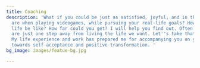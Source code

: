 ```yaml
---
title: Coaching
description: 'What if you could be just as satisfied, joyful, and in the zone as you
  are when playing videogames, while pursuing your real-life goals? How would your
  life be like? How far could you get? I will help you find out. Often in life, we
  are just one step away from living the life we want. Let''s take that step together.
  My life experience and work has prepared me for accompanying you on your journey
  towards self-acceptance and positive transformation. '
bg_image: images/featue-bg.jpg

---
```

